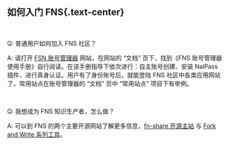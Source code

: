 如何入门 FNS{.text-center}
----------------

&nbsp;

Q: 普通用户如何加入 FNS 社区？

A: 请打开 [FSN 账号管理器](https://fn-share.github.io/account/index.html) 网站，在网站的 “文档” 页下，找到《FNS 账号管理器使用手册》自行阅读。在该手册指导下依次进行：自主账号创建、安装 NalPass 插件、进行真身认证。用户有了身份账号后，就能登陆 FNS 社区中各类应用网站了，常用站点在账号管理器的 “文档” 页中 “常用站点” 项目下有举例。

&nbsp;

Q: 我想成为 FNS 知识生产者，怎么做？

A: 可以到 FNS 的两个主要开源网站了解更多信息，[fn-share 开源主站](https://github.com/fn-share) 与 [Fork and Write 系列工具](https://github.com/fnw-tools)。
